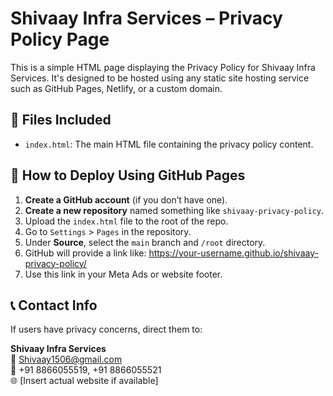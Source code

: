 # Shivaay Infra Services – Privacy Policy Page

This is a simple HTML page displaying the Privacy Policy for Shivaay Infra Services. It's designed to be hosted using any static site hosting service such as GitHub Pages, Netlify, or a custom domain.

## 📁 Files Included

- `index.html`: The main HTML file containing the privacy policy content.

## 🚀 How to Deploy Using GitHub Pages

1. **Create a GitHub account** (if you don’t have one).
2. **Create a new repository** named something like `shivaay-privacy-policy`.
3. Upload the `index.html` file to the root of the repo.
4. Go to `Settings` > `Pages` in the repository.
5. Under **Source**, select the `main` branch and `/root` directory.
6. GitHub will provide a link like:
   https://your-username.github.io/shivaay-privacy-policy/
7. Use this link in your Meta Ads or website footer.

## 📞 Contact Info

If users have privacy concerns, direct them to:

**Shivaay Infra Services**  
📧 Shivaay1506@gmail.com  
📱 +91 8866055519, +91 8866055521  
🌐 [Insert actual website if available]
